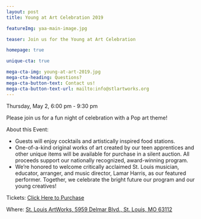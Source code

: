 ```yaml
---
layout: post
title: Young at Art Celebration 2019

featureImg: yaa-main-image.jpg

teaser: Join us for the Young at Art Celebration

homepage: true

unique-cta: true

mega-cta-img: young-at-art-2019.jpg
mega-cta-heading: Questions?
mega-cta-button-text: Contact us!
mega-cta-button-text-url: mailto:info@stlartworks.org
---
```

Thursday, May 2, 6:00 pm - 9:30 pm

Please join us for a fun night of celebration with a Pop art theme!

About this Event:
- Guests will enjoy cocktails and artistically inspired food stations.
- One-of-a-kind original works of art created by our teen apprentices and other unique items will be available for purchase in a silent auction. All proceeds support our nationally recognized, award-winning program.
- We’re honored to welcome critically acclaimed St. Louis musician, educator, arranger, and music director, Lamar Harris, as our featured performer. Together, we celebrate the bright future our program and our young creatives!


Tickets: <a href="https://www.eventbrite.com/e/2019-young-at-art-registration-58807624187">Click Here to Purchase</a>

Where: <a href="https://www.google.com/maps/place/St.+Louis+ArtWorks/@38.655131,-90.2949377,17z/data=!3m1!4b1!4m5!3m4!1s0x87d8b4a4642d1825:0x58170a2e3ba600e1!8m2!3d38.655131!4d-90.292749">St. Louis ArtWorks, 5959 Delmar Blvd., St. Louis, MO 63112</a>